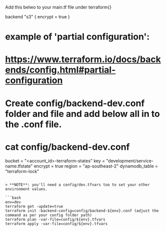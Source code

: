 Add this belwo to your main.tf file under terraform{}

  backend "s3" {
    encrypt = true
  }

# example of 'partial configuration':
# https://www.terraform.io/docs/backends/config.html#partial-configuration
# Create config/backend-dev.conf folder and file and add below all in to the .conf file.
# cat config/backend-dev.conf
bucket  = "<account_id>-terraform-states"
key     = "development/service-name.tfstate"
encrypt = true
region  = "ap-southeast-2"
dynamodb_table = "terraform-lock"
```

> **NOTE**: you'll need a config/dev.tfvars too to set your other environment values.

```bash
env=dev
terraform get -update=true
terraform init -backend-config=config/backend-${env}.conf (adjust the command as per your config folder path)
terraform plan -var-file=config/${env}.tfvars
terraform apply -var-file=config/${env}.tfvars
```
